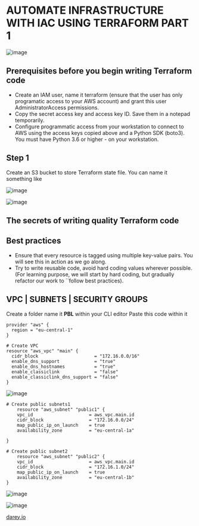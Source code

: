 # AUTOMATE INFRASTRUCTURE WITH IAC USING TERRAFORM PART 1

![image](https://user-images.githubusercontent.com/29310552/180884452-300bf8ae-e643-44e7-a6db-d92da8856f2f.png)

## Prerequisites before you begin writing Terraform code

- Create an IAM user, name it terraform (ensure that the user has only programatic access to your AWS account) and grant this user AdministratorAccess permissions.
- Copy the secret access key and access key ID. Save them in a notepad temporarily.
- Configure programmatic access from your workstation to connect to AWS using the access keys copied above and a Python SDK (boto3). You must have Python 3.6 or higher - on your workstation.
## Step 1

Create an S3 bucket to store Terraform state file. You can name it something like

![image](https://user-images.githubusercontent.com/29310552/180885835-9a16b3ac-58f1-4211-8419-75e049b4c578.png)

![image](https://user-images.githubusercontent.com/29310552/180887420-253335f9-2831-4f14-90ef-7da289cbb6fc.png)

## The secrets of writing quality Terraform code

## Best practices
- Ensure that every resource is tagged using multiple key-value pairs. You will see this in action as we go along.
- Try to write reusable code, avoid hard coding values wherever possible. (For learning purpose, we will start by hard coding, but gradually refactor our work to ``follow best practices).

## VPC | SUBNETS | SECURITY GROUPS
Create a folder name it <strong>PBL</strong> within your CLI editor
Paste this code within it

```
provider "aws" {
  region = "eu-central-1"
}

# Create VPC
resource "aws_vpc" "main" {
  cidr_block                     = "172.16.0.0/16"
  enable_dns_support             = "true"
  enable_dns_hostnames           = "true"
  enable_classiclink             = "false"
  enable_classiclink_dns_support = "false"
}
```
![image](https://user-images.githubusercontent.com/29310552/180895047-c56eed4b-6770-4e6f-ba05-70fa8e3dbb19.png)




```
# Create public subnets1
    resource "aws_subnet" "public1" {
    vpc_id                     = aws_vpc.main.id
    cidr_block                 = "172.16.0.0/24"
    map_public_ip_on_launch    = true
    availability_zone          = "eu-central-1a"

}

# Create public subnet2
    resource "aws_subnet" "public2" {
    vpc_id                     = aws_vpc.main.id
    cidr_block                 = "172.16.1.0/24"
    map_public_ip_on_launch    = true
    availability_zone          = "eu-central-1b"
}
```
![image](https://user-images.githubusercontent.com/29310552/180894743-f0966ff5-1a95-4300-a657-82145da1f5f1.png)



![image](https://user-images.githubusercontent.com/29310552/180894622-97354b10-97dd-4a4e-9a7e-3a1e3f68bfea.png)



[darey.io](https://www.darey.io/docs/project-16-introduction/)

